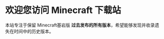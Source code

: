 <h1> 欢迎您访问 Minecraft 下载站 </h1>
<p>本站专注于保留 Minecraft基岩版 <strong>过去发布的所有版本</strong>，希望能够发现并收录遗失在时间中的历史版本。</p>
